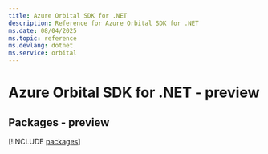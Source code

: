 ```yaml
---
title: Azure Orbital SDK for .NET
description: Reference for Azure Orbital SDK for .NET
ms.date: 08/04/2025
ms.topic: reference
ms.devlang: dotnet
ms.service: orbital
---
```

# Azure Orbital SDK for .NET - preview
## Packages - preview
[!INCLUDE [packages](orbital-index.md)]